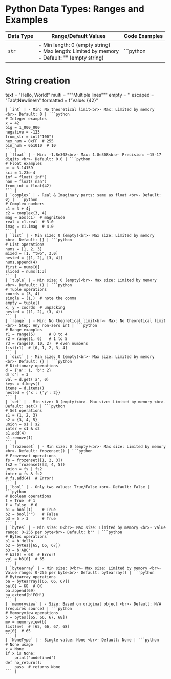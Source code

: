 # Python Data Types: Ranges and Examples

| Data Type | Range/Default Values | Code Examples |
|-----------|-------------------|---------------|
| `str` | - Min length: 0 (empty string)<br>- Max length: Limited by memory <br>- Default: "" (empty string) | ```python
# String creation
text = "Hello, World!"
multi = """Multiple
lines"""
empty = ''
escaped = "Tab\tNewline\n"
formatted = f"Value: {42}"
``` |
| `int` | - Min: No theoretical limit<br>- Max: Limited by memory <br>- Default: 0 | ```python
# Integer examples
x = 42
big = 1_000_000
negative = -123
from_str = int("100")
hex_num = 0xFF  # 255
bin_num = 0b1010  # 10
``` |
| `float` | - Min: -1.8e308<br>- Max: 1.8e308<br>- Precision: ~15-17 digits <br>- Default: 0.0 | ```python
# Float examples
pi = 3.14159
sci = 1.23e-4
inf = float('inf')
nan = float('nan')
from_int = float(42)
``` |
| `complex` | - Real & Imaginary parts: same as float <br>- Default: 0j | ```python
# Complex numbers
c1 = 3 + 4j
c2 = complex(3, 4)
mag = abs(c1)  # magnitude
real = c1.real  # 3.0
imag = c1.imag  # 4.0
``` |
| `list` | - Min size: 0 (empty)<br>- Max size: Limited by memory <br>- Default: [] | ```python
# List operations
nums = [1, 2, 3]
mixed = [1, "two", 3.0]
nested = [[1, 2], [3, 4]]
nums.append(4)
first = nums[0]
sliced = nums[1:3]
``` |
| `tuple` | - Min size: 0 (empty)<br>- Max size: Limited by memory <br>- Default: () | ```python
# Tuple operations
coords = (3, 4)
single = (1,)  # note the comma
empty = tuple()
x, y = coords  # unpacking
nested = ((1, 2), (3, 4))
``` |
| `range` | - Min: No theoretical limit<br>- Max: No theoretical limit <br>- Step: Any non-zero int | ```python
# Range examples
r1 = range(5)      # 0 to 4
r2 = range(1, 6)   # 1 to 5
r3 = range(0, 10, 2)  # even numbers
list(r1)  # [0, 1, 2, 3, 4]
``` |
| `dict` | - Min size: 0 (empty)<br>- Max size: Limited by memory <br>- Default: {} | ```python
# Dictionary operations
d = {'a': 1, 'b': 2}
d['c'] = 3
val = d.get('a', 0)
keys = d.keys()
items = d.items()
nested = {'x': {'y': 2}}
``` |
| `set` | - Min size: 0 (empty)<br>- Max size: Limited by memory <br>- Default: set() | ```python
# Set operations
s1 = {1, 2, 3}
s2 = {3, 4, 5}
union = s1 | s2
inter = s1 & s2
s1.add(4)
s1.remove(1)
``` |
| `frozenset` | - Min size: 0 (empty)<br>- Max size: Limited by memory <br>- Default: frozenset() | ```python
# Frozenset operations
fs = frozenset([1, 2, 3])
fs2 = frozenset([3, 4, 5])
union = fs | fs2
inter = fs & fs2
# fs.add(4)  # Error!
``` |
| `bool` | - Only two values: True/False <br>- Default: False | ```python
# Boolean operations
t = True  # 1
f = False  # 0
b1 = bool(1)    # True
b2 = bool("")   # False
b3 = 5 > 3      # True
``` |
| `bytes` | - Min size: 0<br>- Max size: Limited by memory <br>- Value range: 0-255 per byte<br>- Default: b'' | ```python
# Bytes operations
b1 = b'Hello'
b2 = bytes([65, 66, 67])
b3 = b'ABC'
# b3[0] = 68  # Error!
val = b3[0]  # 65
``` |
| `bytearray` | - Min size: 0<br>- Max size: Limited by memory <br>- Value range: 0-255 per byte<br>- Default: bytearray() | ```python
# Bytearray operations
ba = bytearray([65, 66, 67])
ba[0] = 68  # OK
ba.append(69)
ba.extend(b'FGH')
``` |
| `memoryview` | - Size: Based on original object <br>- Default: N/A (requires source) | ```python
# Memoryview operations
b = bytes([65, 66, 67, 68])
mv = memoryview(b)
list(mv)  # [65, 66, 67, 68]
mv[0]  # 65
``` |
| `NoneType` | - Single value: None <br>- Default: None | ```python
# None usage
x = None
if x is None:
    print("undefined")
def no_return():
    pass  # returns None
``` |
